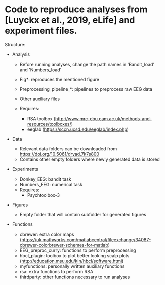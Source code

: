 # Code to reproduce analyses from [Luyckx et al., 2019, eLife] and experiment files.

Structure:

* Analysis
  - Before running analyses, change the path names in 'Bandit_load' and 'Numbers_load'

  - Fig*: reproduces the mentioned figure
  - Preprocessing_pipeline_*: pipelines to preprocess raw EEG data
  - Other auxiliary files
  - Requires:
    - RSA toolbox (http://www.mrc-cbu.cam.ac.uk/methods-and-resources/toolboxes/)
    - eeglab (https://sccn.ucsd.edu/eeglab/index.php)

* Data
  - Relevant data folders can be downloaded from https://doi.org/10.5061/dryad.7k7s800
  - Contains other empty folders where newly generated data is stored

* Experiments
  - Donkey_EEG: bandit task
  - Numbers_EEG: numerical task
  - Requires:
    - Psychtoolbox-3

* Figures
  - Empty folder that will contain subfolder for generated figures

* Functions
  - cbrewer: extra color maps (https://uk.mathworks.com/matlabcentral/fileexchange/34087-cbrewer-colorbrewer-schemes-for-matlab)
  - EEG_preproc_curry: functions to perform preprocessing
  - hbcl_plugin: toolbox to plot better looking scalp plots (http://education.msu.edu/kin/hbcl/software.html)
  - myfunctions: personally written auxiliary functions
  - rsa: extra functions to perform RSA
  - thirdparty: other functions necessary to run analyses
